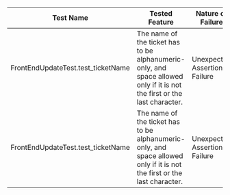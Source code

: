 | Test Name                          | Tested Feature                                               | Nature of Failure            | Error Classification                                         | Actions Taken                                               |
| ---------------------------------- | ------------------------------------------------------------ | ---------------------------- | ------------------------------------------------------------ | ----------------------------------------------------------- |
| FrontEndUpdateTest.test_ticketName | The name of the ticket has to be alphanumeric-only, and space allowed only if it is not the first or the last character. | Unexpected Assertion Failure | Error in testing code, wrong posting of the first selling ticket | Modify the ticketing selling form                           |
| FrontEndUpdateTest.test_ticketName | The name of the ticket has to be alphanumeric-only, and space allowed only if it is not the first or the last character. | Unexpected Assertion Failure | Error in testing code, incorrect parameter inputted          | Change the input parameter to match the correct ticket name |